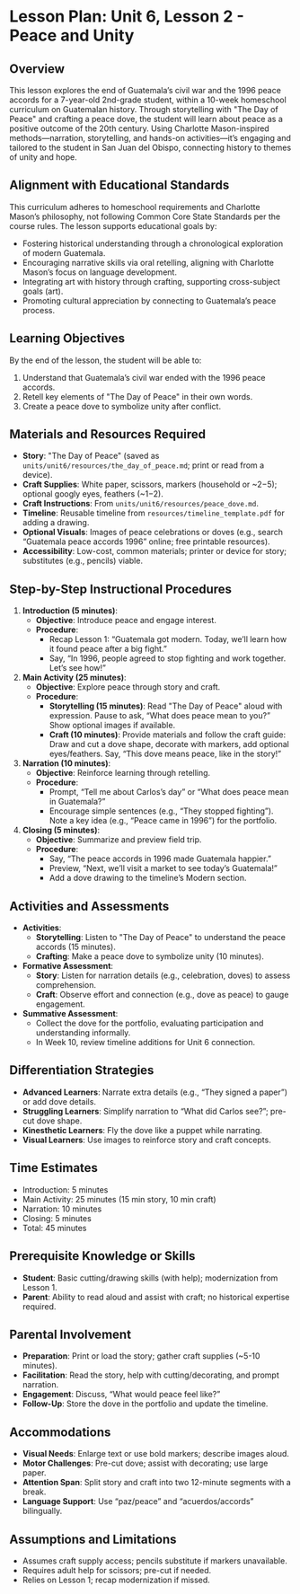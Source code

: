 # Lesson Plan: Unit 6, Lesson 2 - Peace and Unity

## Overview
This lesson explores the end of Guatemala’s civil war and the 1996 peace accords for a 7-year-old 2nd-grade student, within a 10-week homeschool curriculum on Guatemalan history. Through storytelling with "The Day of Peace" and crafting a peace dove, the student will learn about peace as a positive outcome of the 20th century. Using Charlotte Mason-inspired methods—narration, storytelling, and hands-on activities—it’s engaging and tailored to the student in San Juan del Obispo, connecting history to themes of unity and hope.

## Alignment with Educational Standards
This curriculum adheres to homeschool requirements and Charlotte Mason’s philosophy, not following Common Core State Standards per the course rules. The lesson supports educational goals by:
- Fostering historical understanding through a chronological exploration of modern Guatemala.
- Encouraging narrative skills via oral retelling, aligning with Charlotte Mason’s focus on language development.
- Integrating art with history through crafting, supporting cross-subject goals (art).
- Promoting cultural appreciation by connecting to Guatemala’s peace process.

## Learning Objectives
By the end of the lesson, the student will be able to:
1. Understand that Guatemala’s civil war ended with the 1996 peace accords.
2. Retell key elements of "The Day of Peace" in their own words.
3. Create a peace dove to symbolize unity after conflict.

## Materials and Resources Required
- **Story**: "The Day of Peace" (saved as `units/unit6/resources/the_day_of_peace.md`; print or read from a device).
- **Craft Supplies**: White paper, scissors, markers (household or ~$2-$5); optional googly eyes, feathers (~$1-$2).
- **Craft Instructions**: From `units/unit6/resources/peace_dove.md`.
- **Timeline**: Reusable timeline from `resources/timeline_template.pdf` for adding a drawing.
- **Optional Visuals**: Images of peace celebrations or doves (e.g., search “Guatemala peace accords 1996” online; free printable resources).
- **Accessibility**: Low-cost, common materials; printer or device for story; substitutes (e.g., pencils) viable.

## Step-by-Step Instructional Procedures
1. **Introduction (5 minutes)**:
   - **Objective**: Introduce peace and engage interest.
   - **Procedure**:
     - Recap Lesson 1: “Guatemala got modern. Today, we’ll learn how it found peace after a big fight.”
     - Say, “In 1996, people agreed to stop fighting and work together. Let’s see how!”
2. **Main Activity (25 minutes)**:
   - **Objective**: Explore peace through story and craft.
   - **Procedure**:
     - **Storytelling (15 minutes)**: Read "The Day of Peace" aloud with expression. Pause to ask, “What does peace mean to you?” Show optional images if available.
     - **Craft (10 minutes)**: Provide materials and follow the craft guide: Draw and cut a dove shape, decorate with markers, add optional eyes/feathers. Say, “This dove means peace, like in the story!”
3. **Narration (10 minutes)**:
   - **Objective**: Reinforce learning through retelling.
   - **Procedure**:
     - Prompt, “Tell me about Carlos’s day” or “What does peace mean in Guatemala?”
     - Encourage simple sentences (e.g., “They stopped fighting”). Note a key idea (e.g., “Peace came in 1996”) for the portfolio.
4. **Closing (5 minutes)**:
   - **Objective**: Summarize and preview field trip.
   - **Procedure**:
     - Say, “The peace accords in 1996 made Guatemala happier.”
     - Preview, “Next, we’ll visit a market to see today’s Guatemala!”
     - Add a dove drawing to the timeline’s Modern section.

## Activities and Assessments
- **Activities**:
  - **Storytelling**: Listen to "The Day of Peace" to understand the peace accords (15 minutes).
  - **Crafting**: Make a peace dove to symbolize unity (10 minutes).
- **Formative Assessment**:
  - **Story**: Listen for narration details (e.g., celebration, doves) to assess comprehension.
  - **Craft**: Observe effort and connection (e.g., dove as peace) to gauge engagement.
- **Summative Assessment**:
  - Collect the dove for the portfolio, evaluating participation and understanding informally.
  - In Week 10, review timeline additions for Unit 6 connection.

## Differentiation Strategies
- **Advanced Learners**: Narrate extra details (e.g., “They signed a paper”) or add dove details.
- **Struggling Learners**: Simplify narration to “What did Carlos see?”; pre-cut dove shape.
- **Kinesthetic Learners**: Fly the dove like a puppet while narrating.
- **Visual Learners**: Use images to reinforce story and craft concepts.

## Time Estimates
- Introduction: 5 minutes
- Main Activity: 25 minutes (15 min story, 10 min craft)
- Narration: 10 minutes
- Closing: 5 minutes
- Total: 45 minutes

## Prerequisite Knowledge or Skills
- **Student**: Basic cutting/drawing skills (with help); modernization from Lesson 1.
- **Parent**: Ability to read aloud and assist with craft; no historical expertise required.

## Parental Involvement
- **Preparation**: Print or load the story; gather craft supplies (~5-10 minutes).
- **Facilitation**: Read the story, help with cutting/decorating, and prompt narration.
- **Engagement**: Discuss, “What would peace feel like?”
- **Follow-Up**: Store the dove in the portfolio and update the timeline.

## Accommodations
- **Visual Needs**: Enlarge text or use bold markers; describe images aloud.
- **Motor Challenges**: Pre-cut dove; assist with decorating; use large paper.
- **Attention Span**: Split story and craft into two 12-minute segments with a break.
- **Language Support**: Use “paz/peace” and “acuerdos/accords” bilingually.

## Assumptions and Limitations
- Assumes craft supply access; pencils substitute if markers unavailable.
- Requires adult help for scissors; pre-cut if needed.
- Relies on Lesson 1; recap modernization if missed.
